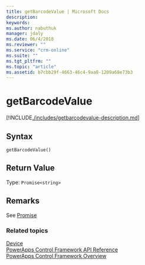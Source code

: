 ```yaml
---
title: getBarcodeValue | Microsoft Docs
description: 
keywords:
ms.author: nabuthuk
manager: jdaly
ms.date: 06/4/2018
ms.reviewer: ""
ms.service: "crm-online"
ms.suite: ""
ms.tgt_pltfrm: ""
ms.topic: "article"
ms.assetid: b7cbb29f-4663-46c4-9aa8-1209a68e73b3
---
```


# getBarcodeValue

[!INCLUDE[./includes/getbarcodevalue-description.md](./includes/getbarcodevalue-description.md)]

## Syntax

`getBarcodeValue()`

## Return Value

Type: `Promise<string>`

## Remarks

See [Promise](https://developer.mozilla.org/docs/Web/JavaScript/Reference/Global_Objects/Promise)

### Related topics

[Device](../device.md)<br />
[PowerApps Control Framework API Reference](../index.md)<br />
[PowerApps Control Framework Overview](../../powerapps-control-framework-overview.md)<br />
